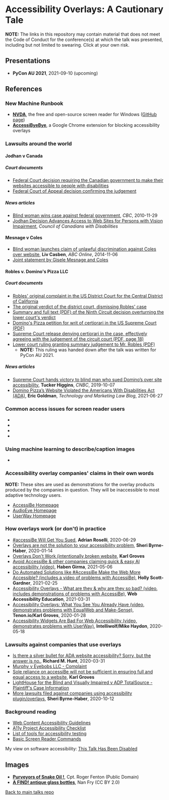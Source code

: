 # Accessibility Overlays: A Cautionary Tale

**NOTE:** The links in this repository may contain material that does not meet the Code of Conduct for the conference(s) at which the talk was presented, including but not limited to swearing.  Click at your own risk.

## Presentations

- **PyCon AU 2021**, 2021-09-10 (upcoming)

## References

### New Machine Runbook

* [**NVDA**](https://www.nvaccess.org/download/), the free and open-source screen reader for Windows ([GitHub page](https://github.com/nvaccess/nvda))
* [**AccessiByeBye**](https://www.accessibyebye.org/), a Google Chrome extension for blocking accessibility overlays

### Lawsuits around the world

#### Jodhan v Canada

##### Court documents

* [Federal Court decision requiring the Canadian government to make their websites accessible to people with disabilities](https://ca.vlex.com/vid/jodhan-v-can-g-680663097)
* [Federal Court of Appeal decision confirming the judgement](https://ca.vlex.com/vid/jodhan-v-can-g-679762593)

##### News articles

* [Blind woman wins case against federal government](https://www.cbc.ca/news/canada/blind-woman-wins-case-against-federal-government-1.956042), *CBC*, 2010-11-29
* [Jodhan Decision Advances Access to Web Sites for Persons with Vision Impairment](http://ccdonline.ca/en/blog/jodhan), *Council of Canadians with Disabilities*

#### Mesnage v Coles
* [Blind woman launches claim of unlawful discrimination against Coles over website](https://www.abc.net.au/news/2014-11-05/blind-woman-launches-court-action-against-coles-over-its-website/5869874?nw=0), **Liv Casben**, *ABC Online*, 2014-11-06
* [Joint statement by Gisele Mesnage and Coles](http://www.medianet.com.au/releases/release-details/?id=821518)

#### Robles v. Domino's Pizza LLC

##### Court documents

* [Robles' original complaint in the US District Court for the Central District of California](https://www.courtlistener.com/docket/4615111/1/guillermo-robles-v-dominos-pizza-llc/)
* [The original verdict of the district court, dismissing Robles' case](https://www.courtlistener.com/docket/4615111/42/guillermo-robles-v-dominos-pizza-llc/)
* [Summary and full text (PDF) of the Ninth Circuit decision overturning the lower court's verdict](https://law.justia.com/cases/federal/appellate-courts/ca9/17-55504/17-55504-2019-01-15.html)
* [Domino's Pizza petition for writ of certiorari in the US Supreme Court (PDF)](http://www.supremecourt.gov/DocketPDF/18/18-1539/102950/20190613153319483_DominosPetition.pdf)
* [Supreme Court release denying certiorari in the case, effectively agreeing with the judgement of the circuit court (PDF, page 18)](https://www.supremecourt.gov/orders/courtorders/100719zor_m648.pdf)
* [Lower court ruling granting summary judgement to Mr. Robles (PDF)](https://www.adatitleiii.com/wp-content/uploads/sites/121/2021/06/Dominos-MSJ-Order.pdf)
    * **NOTE:** This ruling was handed down after the talk was written for PyCon AU 2021.

##### News articles

* [Supreme Court hands victory to blind man who sued Domino’s over site accessibility](https://www.cnbc.com/2019/10/07/dominos-supreme-court.html), **Tucker Higgins**, *CNBC*, 2019-10-07
* [Domino Pizza’s Website Violated the Americans With Disabilities Act (ADA)](https://blog.ericgoldman.org/archives/2021/06/domino-pizzas-website-violated-the-americans-with-disabilities-act-ada-robes-v-dominos.htm), **Eric Goldman**, *Technology and Marketing Law Blog*, 2021-06-27

### Common access issues for screen reader users

*
*
*
*

### Using machine learning to describe/caption images

*

### Accessibility overlay companies' claims in their own words

**NOTE:** These sites are used as demonstrations for the overlay products produced by the companies in question.  They will be inaccessible to most adaptive technology users.

* [AccessiBe Homepage](https://accessibe.com)
* [AudioEye Homepage](https://www.audioeye.com/)
* [UserWay Homepage](https://userway.org/widget/)

### How overlays work (or don't) in practice

* [#accessiBe Will Get You Sued](https://adrianroselli.com/2020/06/accessibe-will-get-you-sued.html), **Adrian Roselli**, 2020-06-29
* [Overlays are not the solution to your accessibility problem](https://sheribyrnehaber.com/overlays-are-not-the-solution/), **Sheri Byrne-Haber**, 2020-01-14
* [Overlays Don't Work (intentionally broken website](https://overlaysdontwork.com/), **Karl Groves**
* [Avoid AccessiBe & other companies claiming quick & easy AI accessibility (video)](https://www.youtube.com/watch?v=R12Z1Sp-u4U), **Haben Girma**, 2021-05-06
* [Do Automated Solutions like #AccessiBe Make the Web More Accessible? (includes a video of problems with AccessiBe)](https://catchthesewords.com/do-automated-solutions-like-accessibe-make-the-web-more-accessible/), **Holly Scott-Gardner**, 2021-02-25
* [Accessibility Overlays - What are they & why are they so bad? (video, includes demonstrations of problems with AccessiBe)](https://www.youtube.com/watch?v=huyuy1bJ7sw), **Web Accessibility Education**, 2021-03-31
* [Accessibility Overlays: What You See You Already Have (video, demonstrates problems with EqualWeb and Make-Sense)](https://www.youtube.com/watch?v=nGQ_n6iey_w), **Tenon.io/Karl Groves**, 2020-01-28
* [Accessibility Widgets Are Bad For Web Accessibility (video, demonstrates problems with UserWay)](https://www.youtube.com/watch?v=cKalA4fVaUg), **Intelliwolf/Mike Haydon**, 2020-05-18

### Lawsuits against companies that use overlays

* [Is there a silver bullet for ADA website accessibility? Sorry, but the answer is no.](https://accessdefense.com/?p=5378), **Richard M. Hunt**, 2020-03-31
* [Murphy v Eyebobs LLC - Complaint](https://www.adatitleiii.com/wp-content/uploads/sites/121/2021/01/Murphy-v.-Eyebobs.pdf)
* [Sole reliance on accessiBe will not be sufficient in ensuring full and equal access to a website](https://www.scribd.com/document/490740167/Exhibit-A-for-21-cv-00017), **Karl Groves**
* [LightHouse for the Blind and Visually Impaired v ADP TotalSource - Plaintiff's Case Information](https://dralegal.org/case/lighthouse-for-the-blind-and-visually-impaired-v-adp-totalsource/)
* [More lawsuits filed against companies using accessibility plugin/overlays](https://sheribyrnehaber.com/lawsuits-against-companies-accessibility-plugin-overlays/), **Sheri Byrne-Haber**, 2020-10-12

### Background reading

* [Web Content Accessibility Guidelines](https://www.w3.org/WAI/standards-guidelines/wcag/)
* [A11y Project Accessibility Checklist](https://a11yproject.com/checklist/)
* [List of tools for accessibility testing](https://www.w3.org/WAI/ER/tools/)
* [Basic Screen Reader Commands](https://developer.paciellogroup.com/blog/2015/01/basic-screen-reader-commands-for-accessibility-testing/)

My view on software accessibility: [This Talk Has Been Disabled](https://github.com/lisushka/tthbd)

## Images

* [**Purveyors of Snake Oil !**](http://bit.ly/overlays21-0), Cpt. Roger Fenton (Public Domain)
* [**A FIND! antique glass bottles**](http://bit.ly/overlays21-1), Nan Fry (CC BY 2.0)

[Back to main talks repo](https://github.com/lisushka/talks)
